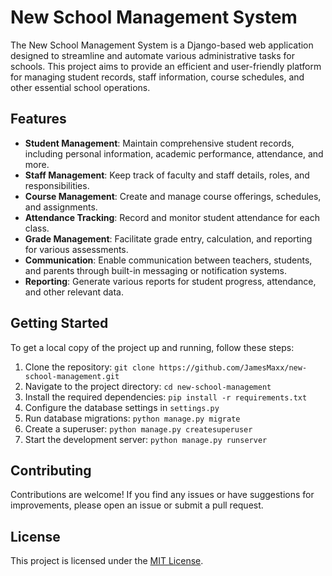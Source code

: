 # New School Management System

The New School Management System is a Django-based web application designed to streamline and automate various administrative tasks for schools. This project aims to provide an efficient and user-friendly platform for managing student records, staff information, course schedules, and other essential school operations.

## Features

- **Student Management**: Maintain comprehensive student records, including personal information, academic performance, attendance, and more.
- **Staff Management**: Keep track of faculty and staff details, roles, and responsibilities.
- **Course Management**: Create and manage course offerings, schedules, and assignments.
- **Attendance Tracking**: Record and monitor student attendance for each class.
- **Grade Management**: Facilitate grade entry, calculation, and reporting for various assessments.
- **Communication**: Enable communication between teachers, students, and parents through built-in messaging or notification systems.
- **Reporting**: Generate various reports for student progress, attendance, and other relevant data.

## Getting Started

To get a local copy of the project up and running, follow these steps:

1. Clone the repository: `git clone https://github.com/JamesMaxx/new-school-management.git`
2. Navigate to the project directory: `cd new-school-management`
3. Install the required dependencies: `pip install -r requirements.txt`
4. Configure the database settings in `settings.py`
5. Run database migrations: `python manage.py migrate`
6. Create a superuser: `python manage.py createsuperuser`
7. Start the development server: `python manage.py runserver`

## Contributing

Contributions are welcome! If you find any issues or have suggestions for improvements, please open an issue or submit a pull request.

## License

This project is licensed under the [MIT License](LICENSE).
